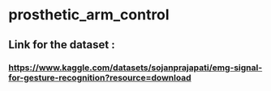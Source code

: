 # prosthetic_arm_control

## Link for the dataset : 
###  https://www.kaggle.com/datasets/sojanprajapati/emg-signal-for-gesture-recognition?resource=download
